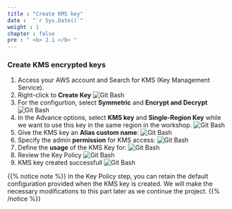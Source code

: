 ```yaml
---
title : "Create KMS key"
date :  "`r Sys.Date()`" 
weight : 1
chapter : false
pre : " <b> 2.1 </b> "
---
```


### Create KMS encrypted keys

1. Access your AWS account and Search for KMS (Key Management Service).
2. Right-click to **Create Key**
![Git Bash](/images/1.Introduction/KMS/1.1.1-create%20KMS.jpg?width=60pc)
3. For the configurtion, select **Symmetric** and **Encrypt and Decrypt**
![Git Bash](/images/1.Introduction/KMS/1.1.2-config.jpg?width=60pc)
6. In the Advance options, select **KMS key** and **Single-Region Key** while we want to use this key in the same region in the workshop.
![Git Bash](/images/1.Introduction/KMS/1.1.3.jpg?width=60pc)
5. Give the KMS key an **Alias custom name**:
![Git Bash](/images/1.Introduction/KMS/1.1.4.jpg?width=60pc)
6. Specify the admin **permission** for KMS access:
![Git Bash](/images/1.Introduction/KMS/1.1.5.jpg?width=60pc) 
7. Define the **usage** of the KMS Key for:
![Git Bash](/images/1.Introduction/KMS/1.1.6.jpg?width=60pc) 
8. Review the Key Policy
![Git Bash](/images/1.Introduction/KMS/1.1.7-created.jpg?width=60pc) 
9. KMS key created successfull
![Git Bash](/images/1.Introduction/KMS/1.1.8.jpg?width=60pc) 

{{% notice note %}}
In the Key Policy step, you can retain the default configuration provided when the KMS key is created. We will make the necessary modifications to this part later as we continue the project.
{{% /notice %}}